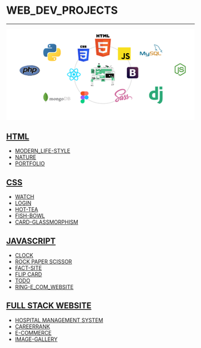 # WEB_DEV_PROJECTS

----

<p align="center">
  <img width="600" src="img.png">
</p>

  ## [HTML](https://github.com/aditya-2703/WEB_DEV_PROJECTS/tree/main/HTML)
  * [MODERN_LIFE-STYLE](https://github.com/aditya-2703/WEB_DEV_PROJECTS/tree/main/HTML/PROJECT/MODERN_LIFE_STYLE)
  * [NATURE](https://github.com/aditya-2703/WEB_DEV_PROJECTS/tree/main/HTML/PROJECT/NATURE)
  * [PORTFOLIO](https://github.com/aditya-2703/WEB_DEV_PROJECTS/tree/main/HTML/PROJECT/PORTFOLIO)
  
  ## [CSS](https://github.com/aditya-2703/WEB_DEV_PROJECTS/tree/main/CSS)
  * [WATCH](https://github.com/aditya-2703/WEB_DEV_PROJECTS/tree/main/CSS/PROJECTS/WATCH)
  * [LOGIN](https://github.com/aditya-2703/WEB_DEV_PROJECTS/tree/main/CSS/PROJECTS/LOGIN)
  * [HOT-TEA](https://github.com/aditya-2703/WEB_DEV_PROJECTS/tree/main/CSS/PROJECTS/HOT-TEA)
  * [FISH-BOWL](https://github.com/aditya-2703/WEB_DEV_PROJECTS/tree/main/CSS/PROJECTS/FISH-BOWL)
  * [CARD-GLASSMORPHISM](https://github.com/aditya-2703/WEB_DEV_PROJECTS/tree/main/CSS/PROJECTS/CARD_GLASSMORPHISM)
  
  ## [JAVASCRIPT](https://github.com/aditya-2703/WEB_DEV_PROJECTS/tree/main/JAVASCRIPT)
  * [CLOCK](https://github.com/aditya-2703/WEB_DEV_PROJECTS/tree/main/JAVASCRIPT/PROJECT/CLOCK)
  * [ROCK PAPER SCISSOR](https://github.com/aditya-2703/WEB_DEV_PROJECTS/tree/main/JAVASCRIPT/PROJECT/ROCK_PAPER_SCISSOR)
  * [FACT-SITE](https://github.com/aditya-2703/WEB_DEV_PROJECTS/tree/main/JAVASCRIPT/PROJECT/FACTS_SITE)
  * [FLIP CARD](https://github.com/aditya-2703/WEB_DEV_PROJECTS/tree/main/JAVASCRIPT/PROJECT/FLIP_CARD)
  * [TODO](https://github.com/aditya-2703/WEB_DEV_PROJECTS/tree/main/JAVASCRIPT/TODO-APP)
  * [RING-E_COM_WEBSITE](https://github.com/aditya-2703/WEB_DEV_PROJECTS/tree/main/JAVASCRIPT/RING_E_COM)
  
  ## [FULL STACK WEBSITE](https://github.com/aditya-2703/WEB_DEV_PROJECTS/tree/main/FULL%20STACK%20WEBSITE)
  * [HOSPITAL MANAGEMENT SYSTEM](https://github.com/aditya-2703/WEB_DEV_PROJECTS/tree/main/FULL%20STACK%20WEBSITE/HOSPITAL_MANAGEMENT_SYSTEM)
  * [CAREERRANK](https://marshmallowdash.herokuapp.com/)
  * [E-COMMERCE](https://github.com/aditya-2703/WEB_DEV_PROJECTS/tree/main/FULL%20STACK%20WEBSITE/E_COMMERCE)
  * [IMAGE-GALLERY](https://github.com/aditya-2703/WEB_DEV_PROJECTS/tree/main/FULL%20STACK%20WEBSITE/IMAGE-GALLERY)
  
